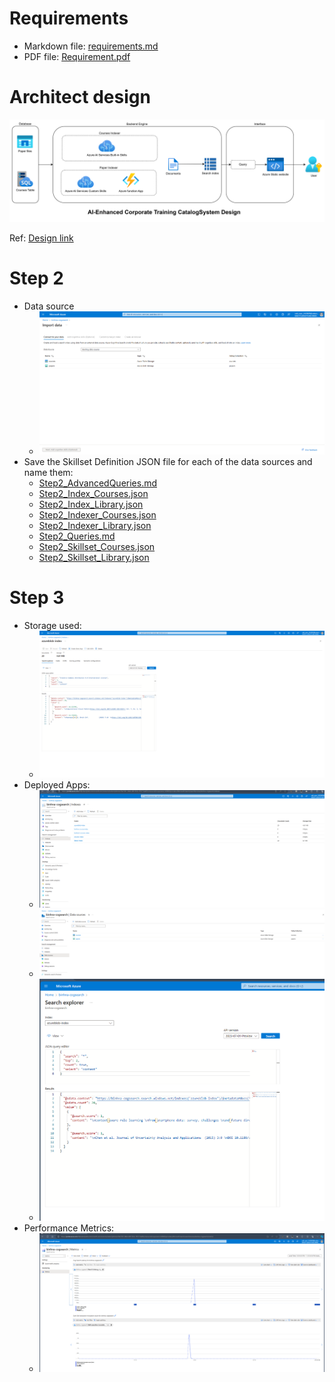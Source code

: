# Requirements
- Markdown file: [requirements.md](submissions/step_1/requirements.md)
- PDF file: [Requirement.pdf](submissions%2Fstep_1%2FRequirement.pdf)
# Architect design
![application-design.png](submissions%2Fstep_1%2Fapplication-design.png)

Ref: [Design link](https://drive.google.com/file/d/13vN95xkvgR-p8z2tKgQw9ZeI4G8KdEDK/view?usp=sharing)


# Step 2
- Data source
    - ![Step2_Data-Sources.png](submissions%2Fstep_1%2FStep2_Data-Sources.png)
- Save the Skillset Definition JSON file for each of the data sources and name them:
  - [Step2_AdvancedQueries.md](submissions%2Fstep_2%2FStep2_AdvancedQueries.md)
  - [Step2_Index_Courses.json](submissions%2Fstep_2%2FStep2_Index_Courses.json)
  - [Step2_Index_Library.json](submissions%2Fstep_2%2FStep2_Index_Library.json)
  - [Step2_Indexer_Courses.json](submissions%2Fstep_2%2FStep2_Indexer_Courses.json)
  - [Step2_Indexer_Library.json](submissions%2Fstep_2%2FStep2_Indexer_Library.json)
  - [Step2_Queries.md](submissions%2Fstep_2%2FStep2_Queries.md)
  - [Step2_Skillset_Courses.json](submissions%2Fstep_2%2FStep2_Skillset_Courses.json)
  - [Step2_Skillset_Library.json](submissions%2Fstep_2%2FStep2_Skillset_Library.json)

# Step 3
- Storage used:
  -  ![storage_used.png](submissions%2Fstep_3%2Fstorage_used.png)
- Deployed Apps:
  - ![deployed_app1.png](submissions%2Fstep_3%2Fdeployed_app1.png)
  - ![deployed_app2.png](submissions%2Fstep_3%2Fdeployed_app2.png)
  - ![deployed_app3.png](submissions%2Fstep_3%2Fdeployed_app3.png)
- Performance Metrics:
  - ![performance_metrics.png](submissions%2Fstep_3%2Fperformance_metrics.png)